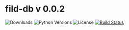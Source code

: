 # fild-db v 0.0.2

![Downloads](https://img.shields.io/pypi/dm/fild-db.svg?style=flat)
![Python Versions](https://img.shields.io/pypi/pyversions/fild-db.svg?style=flat)
![License](https://img.shields.io/pypi/l/fild-db.svg?version=latest)
[![Build Status](https://github.com/elenakulgavaya/fild-db/workflows/Tests/badge.svg)](https://github.com/elenakulgavaya/fild-compare/actions)
